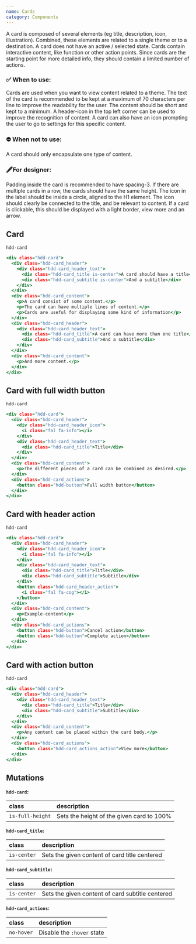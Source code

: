 ```yaml
---
name: Cards
category: Components
---
```


A card is composed of several elements (eg title, description, icon, illustration). Combined, these elements are related to a single theme or to a destination. A card does not have an active / selected state. Cards contain interactive content, like function or other action points. Since cards are the starting point for more detailed info, they should contain a limited number of actions.

### ✅ When to use: 
Cards are used when you want to view content related to a theme. The text of the card is recommended to be kept at a maximum of 70 characters per line to improve the readability for the user. The content should be short and kept to a minimum. A header-icon in the top left corner can be used to improve the recognition of content. A card can also have an icon prompting the user to go to settings for this specific content. 

### ⛔ When not to use:
A card should only encapsulate one type of content. 

### 🖋️For designer: 
Padding inside the card is recommended to have spacing-3. If there are multiple cards in a row, the cards should have the same height. The icon in the label should be inside a circle, aligned to the H1 element. The icon should clearly be connected to the title, and be relevant to content. If a card is clickable, this should be displayed with a light border, view more and an arrow.

## Card 
`hdd-card`
 
```cards-1.html
<div class="hdd-card">
  <div class="hdd-card_header">
    <div class="hdd-card_header_text">
      <div class="hdd-card_title is-center">A card should have a title</div>
      <div class="hdd-card_subtitle is-center">And a subtitle</div>
    </div>
  </div>
  <div class="hdd-card_content">
    <p>A card consist of some content.</p>
    <p>The card can have multiple lines of content.</p>
    <p>Cards are useful for displaying some kind of information</p>
  </div>
  <div class="hdd-card_header">
    <div class="hdd-card_header_text">
      <div class="hdd-card_title">A card can have more than one title</div>
      <div class="hdd-card_subtitle">And a subtitle</div>
    </div>
  </div>
  <div class="hdd-card_content">
    <p>And more content.</p>
  </div>
</div>
```

## Card with full width button
`hdd-card`
 
```cards-2.html
<div class="hdd-card">
  <div class="hdd-card_header">
    <div class="hdd-card_header_icon">
      <i class="fal fa-info"></i>
    </div>
    <div class="hdd-card_header_text">
      <div class="hdd-card_title">Title</div>
    </div>
  </div>
  <div class="hdd-card_content">
    <p>The different pieces of a card can be combined as desired.</p>
  </div>
  <div class="hdd-card_actions">
    <button class="hdd-button">Full width button</button>
  </div>
</div>
```

## Card with header action
`hdd-card`

```cards-3.html
<div class="hdd-card">
  <div class="hdd-card_header">
    <div class="hdd-card_header_icon">
      <i class="fal fa-info"></i>
    </div>
    <div class="hdd-card_header_text">
      <div class="hdd-card_title">Title</div>
      <div class="hdd-card_subtitle">Subtitle</div>
    </div>
    <button class="hdd-card_header_action">
      <i class="fal fa-cog"></i>
    </button>
  </div>
  <div class="hdd-card_content">
    <p>Example-content</p>
  </div>
  <div class="hdd-card_actions">
    <button class="hdd-button">Cancel action</button>
    <button class="hdd-button">Complete action</button>
  </div>
</div>
```

## Card with action button
`hdd-card`

```cards-4.html
<div class="hdd-card">
  <div class="hdd-card_header">
    <div class="hdd-card_header_text">
      <div class="hdd-card_title">Title</div>
      <div class="hdd-card_subtitle">Subtitle</div>
    </div>
  </div>
  <div class="hdd-card_content">
    <p>Any content can be placed within the card body.</p>
  </div>
  <div class="hdd-card_actions">
    <button class="hdd-card_actions_action">View more</button>
  </div>
</div>
```


## Mutations
**`hdd-card`:**

| class | description|
| :--- | :--- |
| `is-full-height` | Sets the height of the given card to 100% |

**`hdd-card_title`:**

| class | description|
| :--- | :--- |
| `is-center` | Sets the given content of card title centered |

**`hdd-card_subtitle`:**

| class | description|
| :--- | :--- |
| `is-center` | Sets the given content of card subtitle centered |

**`hdd-card_actions`:**

| class | description|
| :--- | :--- |
| `no-hover` | Disable the `:hover` state |
